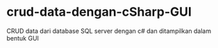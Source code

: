 # crud-data-dengan-cSharp-GUI
CRUD data dari database SQL server dengan c# dan ditampilkan dalam bentuk GUI
